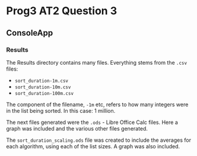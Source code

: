﻿
# Prog3 AT2 Question 3
## ConsoleApp
### Results
The Results directory contains many files.  Everything stems from the `.csv` files:

- `sort_duration-1m.csv`
- `sort_duration-10m.csv`
- `sort_duration-100m.csv`

The component of the filename, `-1m` etc, refers to how many integers were in the list being sorted.  In this
case: 1 million.

The next files generated were the `.ods` - Libre Office Calc files.  Here a graph was included and the various 
other files generated.

The `sort_duration_scaling.ods` file was created to include the averages for each algorithm, using each of 
the list sizes.  A graph was also included.
